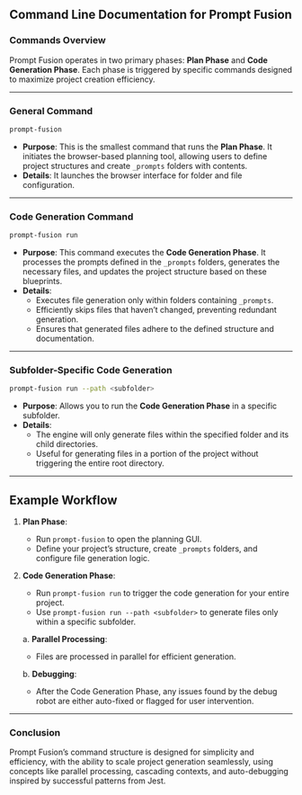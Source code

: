 
## Command Line Documentation for Prompt Fusion

### Commands Overview

Prompt Fusion operates in two primary phases: **Plan Phase** and **Code Generation Phase**. Each phase is triggered by specific commands designed to maximize project creation efficiency.

---

### General Command

```bash
prompt-fusion
```
- **Purpose**: This is the smallest command that runs the **Plan Phase**. It initiates the browser-based planning tool, allowing users to define project structures and create `_prompts` folders with contents.
- **Details**: It launches the browser interface for folder and file configuration.

---

### Code Generation Command

```bash
prompt-fusion run
```
- **Purpose**: This command executes the **Code Generation Phase**. It processes the prompts defined in the `_prompts` folders, generates the necessary files, and updates the project structure based on these blueprints.
- **Details**:
  - Executes file generation only within folders containing `_prompts`.
  - Efficiently skips files that haven’t changed, preventing redundant generation.
  - Ensures that generated files adhere to the defined structure and documentation.

---

### Subfolder-Specific Code Generation

```bash
prompt-fusion run --path <subfolder>
```
- **Purpose**: Allows you to run the **Code Generation Phase** in a specific subfolder.
- **Details**:
  - The engine will only generate files within the specified folder and its child directories.
  - Useful for generating files in a portion of the project without triggering the entire root directory.

---

## Example Workflow

1. **Plan Phase**: 
   - Run `prompt-fusion` to open the planning GUI.
   - Define your project’s structure, create `_prompts` folders, and configure file generation logic.

2. **Code Generation Phase**:
   - Run `prompt-fusion run` to trigger the code generation for your entire project.
   - Use `prompt-fusion run --path <subfolder>` to generate files only within a specific subfolder.

   a. **Parallel Processing**:
      - Files are processed in parallel for efficient generation.
      
   b. **Debugging**:
      - After the Code Generation Phase, any issues found by the debug robot are either auto-fixed or flagged for user intervention.

---

### Conclusion

Prompt Fusion’s command structure is designed for simplicity and efficiency, with the ability to scale project generation seamlessly, using concepts like parallel processing, cascading contexts, and auto-debugging inspired by successful patterns from Jest.
